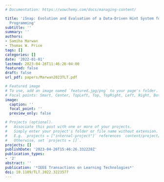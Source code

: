 ```yaml
---
# Documentation: https://wowchemy.com/docs/managing-content/

title: 'iSnap: Evolution and Evaluation of a Data-Driven Hint System for Block-based
  Programming'
subtitle: ''
summary: ''
authors:
- Samiha Marwan
- Thomas W. Price
tags: []
categories: []
date: '2022-01-01'
lastmod: 2023-04-26T11:46:26-04:00
featured: false
draft: false
url_pdf: papers/Marwan2023TLT.pdf

# Featured image
# To use, add an image named `featured.jpg/png` to your page's folder.
# Focal points: Smart, Center, TopLeft, Top, TopRight, Left, Right, BottomLeft, Bottom, BottomRight.
image:
  caption: ''
  focal_point: ''
  preview_only: false

# Projects (optional).
#   Associate this post with one or more of your projects.
#   Simply enter your project's folder or file name without extension.
#   E.g. `projects = ["internal-project"]` references `content/project/deep-learning/index.md`.
#   Otherwise, set `projects = []`.
projects: []
publishDate: '2023-04-26T15:46:26.332228Z'
publication_types:
- '2'
abstract: ''
publication: '*IEEE Transactions on Learning Technologies*'
doi: 10.1109/TLT.2022.3223577
---
```

